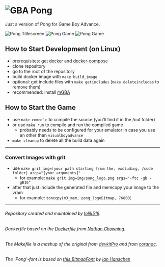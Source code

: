 # ![GBA Pong](https://returnnull.de/images/pong_github.png) 

Just a version of Pong for Game Boy Advance.  


![Pong Titlescreen](https://returnnull.de/images/pong-2.png) 
![Pong Game](https://returnnull.de/images/pong-1.png?)
![Pong Game](https://returnnull.de/images/pong-3.png)

## How to Start Development (on Linux)
* prerequisites: get [docker](https://www.docker.com/get-started/) and [docker-compose](https://docs.docker.com/compose/install/)
* clone repository
* go to the root of the repository
* build docker image with `make build_image`
* optional: get include files with `make getincludes` (`make deleteincludes` to remove them)
* recommended: install [mGBA](https://mgba.io/downloads.html) 


## How to Start the Game
* use `make compile` to compile the source (you'll find it in the /out folder)
* or use `make run` to compile and run the compiled game
    * probably needs to be configured for your emulator in case you use an other than `visualboyadvance`
* `make cleanup` to delete all the build data again

_____

### Convert Images with grit
* use `make grit img=[your path starting from the, excluding, /code folder] args="[your arguments]"`
    * for example: `make grit img=img/pong_logo.png args="-ftc -gb -gB16"`
* after that just include the generated file and memcopy your image to the vram
    * for example: `tonccpy(m3_mem, pong_logoBitmap, 76800)`
_____

###### Repository created and maintained by [tolik518](https://github.com/tolik518). 
###### Dockerfile based on the [Dockerfile](https://github.com/nchowning/dockerfiles/blob/master/switchdev/Dockerfile) from [Nathan Chowning](https://github.com/nchowning).  
###### The Makefile is a mashup of the original from [devkitPro](https://github.com/devkitPro/gba-examples) and from [coranac](https://www.coranac.com/tonc/text/toc.htm).   
###### The 'Pong'-font is based on [this BitmapFont](https://github.com/ianhan/BitmapFonts/blob/main/font-pack/4138906425_29cbc92641_o.png) by [Ian Hanschen](https://github.com/ianhan)